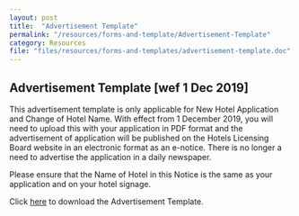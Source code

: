 ```yaml
---
layout: post
title:  "Advertisement Template"
permalink: "/resources/forms-and-template/Advertisement-Template"
category: Resources
file: "files/resources/forms-and-templates/advertisement-template.doc"
---
```


Advertisement Template [wef 1 Dec 2019] 
---
 
This advertisement template is only applicable for New Hotel Application and Change of Hotel Name. With effect from 1 December 2019, you will need to upload this with your application in PDF format and the advertisement of application will be published on the Hotels Licensing Board website in an electronic format as an e-notice. There is no longer a need to advertise the application in a daily newspaper. 

Please ensure that the Name of Hotel in this Notice is the same as your application and on your hotel signage. 

Click [here](files/resources/forms-and-templates/advertisement-template.doc) to download the Advertisement Template. 
